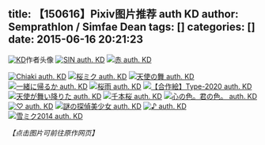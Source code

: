 title: 【150616】Pixiv图片推荐 auth KD
author: Semprathlon / Simfae Dean
tags: []
categories: []
date: 2015-06-16 20:21:23
---
<a href="http://www.pixiv.net/member_illust.php?id=395595" ><img src="/blog/uploads/2015/06/KD.jpg" alt="KD" /></a>作者头像
<a href=" http://www.pixiv.net/member_illust.php?mode=medium&illust_id=38686416"><img data-src="http://i1.pixiv.net/img-original/img/2013/09/23/00/07/43/38686416_p0.jpg" src="/blog/uploads/2015/06/SIN-auth.-KD.jpg" alt="SIN auth. KD"/></a>
<a href=" http://www.pixiv.net/member_illust.php?mode=medium&illust_id=44853545"><img data-src="http://i2.pixiv.net/img-original/img/2014/07/22/21/28/23/44853545_p0.jpg" src="/blog/uploads/2015/06/44853545_p0.jpg" alt="赤 auth. KD"/></a>

<!--more-->
<a href=" http://www.pixiv.net/member_illust.php?mode=medium&illust_id=48801905"><img data-src="http://i2.pixiv.net/img-original/img/2015/02/17/00/08/15/48801905_p0.jpg" src="/blog/uploads/2015/06/Chiaki-auth.-KD.jpg" alt="Chiaki auth. KD"/></a>
<a href=" http://www.pixiv.net/member_illust.php?mode=medium&illust_id=47249666"><img data-src="http://i3.pixiv.net/img-original/img/2014/11/25/00/05/45/47249666_p0.jpg" src="/blog/uploads/2015/06/47249666_p0.jpg" alt="桜ミク auth. KD"/></a>
<a href=" http://www.pixiv.net/member_illust.php?mode=medium&illust_id=46244443"><img data-src="http://i4.pixiv.net/img-original/img/2014/09/29/00/18/46/46244443_p0.jpg" src="/blog/uploads/2015/06/46244443_p0.jpg" alt="天使の舞 auth. KD"/></a>
<a href=" http://www.pixiv.net/member_illust.php?mode=medium&illust_id=47642536"><img data-src="http://i1.pixiv.net/img-original/img/2014/12/20/07/41/36/47642536_p0.jpg" src="/blog/uploads/2015/06/47642536_p0.jpg" alt="一緒に帰るか auth. KD"/></a>
<a href=" http://www.pixiv.net/member_illust.php?mode=medium&illust_id=42264178"><img data-src="http://i3.pixiv.net/img-original/img/2014/03/16/00/06/34/42264178_p0.jpg" src="/blog/uploads/2015/06/42264178_p0.jpg" alt="桜雨 auth. KD"/></a>
<a href=" http://www.pixiv.net/member_illust.php?mode=medium&illust_id=43454390"><img data-src="http://i3.pixiv.net/img-original/img/2014/05/12/00/28/09/43454390_p0.jpg" src="/blog/uploads/2015/06/43454390_p0.jpg" alt="【合作絵】Type-2020 auth. KD"/></a>
<a href=" http://www.pixiv.net/member_illust.php?mode=medium&illust_id=43539643"><img data-src="http://i4.pixiv.net/img-original/img/2014/05/17/00/45/03/43539643_p0.jpg" src="/blog/uploads/2015/06/43539643_p0.jpg" alt="天使が舞い降りた auth. KD"/></a>
<a href=" http://www.pixiv.net/member_illust.php?mode=medium&illust_id=44093836"><img data-src="http://i1.pixiv.net/img-original/img/2014/06/15/00/04/42/44093836_p0.jpg" src="/blog/uploads/2015/06/44093836_p0.jpg" alt="千本桜 auth. KD"/></a>
<a href=" http://www.pixiv.net/member_illust.php?mode=medium&illust_id=44274299"><img data-src="http://i4.pixiv.net/img-original/img/2014/06/24/00/03/57/44274299_p0.jpg" src="/blog/uploads/2015/06/44274299_p0.jpg" alt="心の色。君の色。 auth. KD"/></a>
<a href=" http://www.pixiv.net/member_illust.php?mode=medium&illust_id=38843201"><img data-src="http://i2.pixiv.net/img-original/img/2013/10/01/00/04/36/38843201_p0.jpg" src="/blog/uploads/2015/06/38843201_p0.jpg" alt="♡ auth. KD"/></a>
<a href=" http://www.pixiv.net/member_illust.php?mode=medium&illust_id=38938973"><img data-src="http://i2.pixiv.net/img-original/img/2013/10/06/00/10/05/38938973_p0.jpg" src="/blog/uploads/2015/06/38938973_p0.jpg" alt="謎の探偵美少女 auth. KD"/></a>
<a href=" http://www.pixiv.net/member_illust.php?mode=medium&illust_id=39930497"><img data-src="http://i2.pixiv.net/img-original/img/2013/11/25/00/03/22/39930497_p0.jpg" src="/blog/uploads/2015/06/39930497_p0.jpg" alt="♪ auth. KD"/></a>
<a href=" http://www.pixiv.net/member_illust.php?mode=medium&illust_id=41745586"><img data-src="http://i3.pixiv.net/img-original/img/2014/02/20/00/07/24/41745586_p0.jpg" src="/blog/uploads/2015/06/41745586_p0.jpg" alt="雪ミク2014 auth. KD"/></a>

<em>【点击图片可前往原作网页】</em>